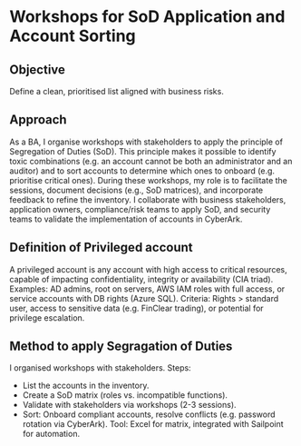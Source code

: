 # Workshops for SoD Application and Account Sorting

## Objective
Define a clean, prioritised list aligned with business risks.

## Approach 
As a BA, I organise workshops with stakeholders to apply the principle of Segregation of Duties (SoD). This principle makes it possible to identify toxic combinations (e.g. an account cannot be both an administrator and an auditor) and to sort accounts to determine which ones to onboard (e.g. prioritise critical ones).
During these workshops, my role is to facilitate the sessions, document decisions (e.g., SoD matrices), and incorporate feedback to refine the inventory.
I collaborate with business stakeholders, application owners, compliance/risk teams to apply SoD, and security teams to validate the implementation of accounts in CyberArk.

## Definition of Privileged account

A privileged account is any account with high access to critical resources, capable of impacting confidentiality, integrity or availability (CIA triad). Examples: AD admins, root on servers, AWS IAM roles with full access, or service accounts with DB rights (Azure SQL). Criteria: Rights > standard user, access to sensitive data (e.g. FinClear trading), or potential for privilege escalation.

## Method to apply Segragation of Duties

I organised workshops with stakeholders.
Steps:

- List the accounts in the inventory.
- Create a SoD matrix (roles vs. incompatible functions).
- Validate with stakeholders via workshops (2-3 sessions).
- Sort: Onboard compliant accounts, resolve conflicts (e.g. password rotation via CyberArk). Tool: Excel for matrix, integrated with Sailpoint for automation.

